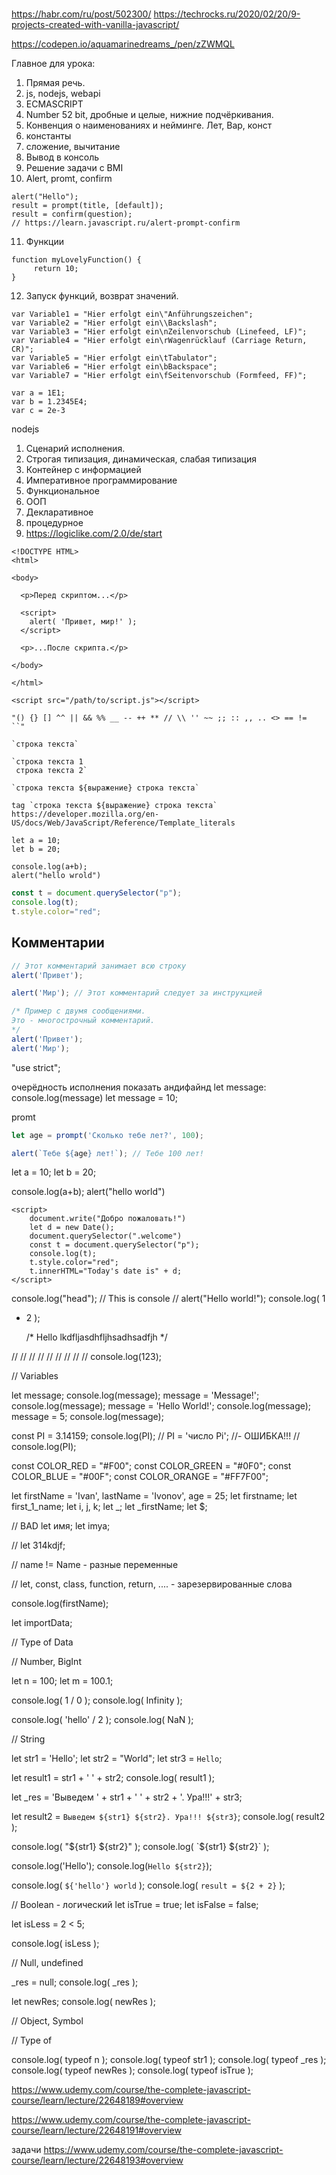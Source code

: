 #  

https://habr.com/ru/post/502300/
https://techrocks.ru/2020/02/20/9-projects-created-with-vanilla-javascript/

https://codepen.io/aquamarinedreams_/pen/zZWMQL





Главное для урока:

1. Прямая речь.
2. js, nodejs, webapi
3. ECMASCRIPT
4. Number 52 bit, дробные и целые, нижние подчёркивания.
5. Конвенция о наименованиях и нейминге. Лет, Вар, конст
6. константы
7. сложение, вычитание
8. Вывод в консоль
9. Решение задачи с BMI
10. Alert, promt, confirm
 ```Js
 alert("Hello");
result = prompt(title, [default]);
result = confirm(question);
// https://learn.javascript.ru/alert-prompt-confirm
```
11. Функции
 ```Js
function myLovelyFunction() {
      return 10;
}
```
12. Запуск функций, возврат значений.

```Js
var Variable1 = "Hier erfolgt ein\"Anführungszeichen";
var Variable2 = "Hier erfolgt ein\\Backslash";
var Variable3 = "Hier erfolgt ein\nZeilenvorschub (Linefeed, LF)";
var Variable4 = "Hier erfolgt ein\rWagenrücklauf (Carriage Return, CR)";
var Variable5 = "Hier erfolgt ein\tTabulator";
var Variable6 = "Hier erfolgt ein\bBackspace";
var Variable7 = "Hier erfolgt ein\fSeitenvorschub (Formfeed, FF)";

var a = 1E1;
var b = 1.2345E4;
var c = 2e-3
```

nodejs

1. Сценарий исполнения.
2. Строгая типизация, динамическая, слабая типизация
3. Контейнер с информацией
4. Императивное программирование
5. Функциональное
7. ООП
8. Декларативное
9. процедурное
10. https://logiclike.com/2.0/de/start



```
<!DOCTYPE HTML>
<html>

<body>

  <p>Перед скриптом...</p>

  <script>
    alert( 'Привет, мир!' );
  </script>

  <p>...После скрипта.</p>

</body>

</html>
```


```
<script src="/path/to/script.js"></script>
```
```
"() {} [] ^^ || && %% __ -- ++ ** // \\ '' ~~ ;; :: ,, .. <> == !=  ``"
```
```
`строка текста`

`строка текста 1
 строка текста 2`

`строка текста ${выражение} строка текста`

tag `строка текста ${выражение} строка текста`
https://developer.mozilla.org/en-US/docs/Web/JavaScript/Reference/Template_literals
```

```
let a = 10;
let b = 20;

console.log(a+b);
alert("hello wrold")
```

```js
const t = document.querySelector("p");
console.log(t);
t.style.color="red";
```

## Комментарии

```js
// Этот комментарий занимает всю строку
alert('Привет');

alert('Мир'); // Этот комментарий следует за инструкцией

/* Пример с двумя сообщениями.
Это - многострочный комментарий.
*/
alert('Привет');
alert('Мир');
```

"use strict";

очерёдность исполнения
показать андифайнд
let message:
console.log(message)
let message = 10;


promt
```js
let age = prompt('Сколько тебе лет?', 100);

alert(`Тебе ${age} лет!`); // Тебе 100 лет!
```

let a = 10;
let b = 20;

console.log(a+b);
alert("hello world")

    <script>
        document.write("Добро пожаловать!")
        let d = new Date();
        document.querySelector(".welcome")
        const t = document.querySelector("p");
        console.log(t);
        t.style.color="red";
        t.innerHTML="Today's date is" + d;
    </script>


console.log("head"); // This is console
// alert("Hello world!");
console.log(
1
+ 2
  );

  /*
  Hello
  lkdfljasdhfljhsadhsadfjh
  */


// // // // // // // // // console.log(123);

// Variables

let message;
console.log(message);
message = 'Message!';
console.log(message);
message = 'Hello World!';
console.log(message);
message = 5;
console.log(message);

const PI = 3.14159;
console.log(PI);
// PI = 'число Pi'; //- ОШИБКА!!!
// console.log(PI);

const COLOR_RED = "#F00";
const COLOR_GREEN = "#0F0";
const COLOR_BLUE = "#00F";
const COLOR_ORANGE = "#FF7F00";


let firstName = 'Ivan', lastName = 'Ivonov', age = 25;
let firstname;
let first_1_name;
let i, j, k;
let _;
let _firstName;
let $;

// BAD
let имя;
let imya;

// let 314kdjf;

// name != Name - разные переменные

// let, const, class, function, return, .... - зарезервированные слова

console.log(firstName);

let importData;

// Type of Data

// Number, BigInt

let n = 100;
let m = 100.1;

console.log( 1 / 0 );
console.log( Infinity );

console.log( 'hello' / 2 );
console.log( NaN );

// String

let str1 = 'Hello';
let str2 = "World";
let str3 = `Hello`;

let result1 = str1 + ' ' + str2;
console.log( result1 );

let _res = 'Выведем ' + str1 + ' ' + str2 + '. Ура!!!' + str3;

let result2 = `Выведем ${str1} ${str2}. Ура!!! ${str3}`;
console.log( result2 );

console.log( "${str1} ${str2}" );
console.log( `${str1} ${str2}` );

console.log('Hello');
console.log(`Hello ${str2}`);

console.log( `${'hello'} world` );
console.log( `result = ${2 + 2}` );

// Boolean - логический
let isTrue = true;
let isFalse = false;

let isLess = 2 < 5;

console.log( isLess );

// Null, undefined

_res = null;
console.log( _res );

let newRes;
console.log( newRes );

// Object, Symbol

// Type of

console.log( typeof n );
console.log( typeof str1 );
console.log( typeof _res );
console.log( typeof newRes );
console.log( typeof isTrue );






https://www.udemy.com/course/the-complete-javascript-course/learn/lecture/22648189#overview

https://www.udemy.com/course/the-complete-javascript-course/learn/lecture/22648191#overview

задачи https://www.udemy.com/course/the-complete-javascript-course/learn/lecture/22648193#overview
